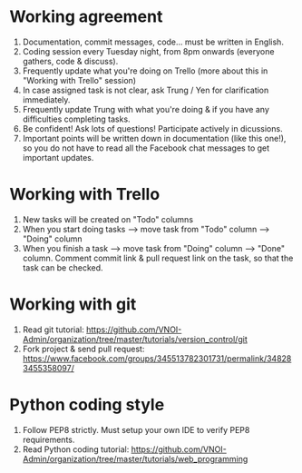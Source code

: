 # Working agreement
1. Documentation, commit messages, code... must be written in English.
1. Coding session every Tuesday night, from 8pm onwards (everyone gathers, code & discuss).
1. Frequently update what you're doing on Trello (more about this in "Working with Trello" session)
1. In case assigned task is not clear, ask Trung / Yen for clarification immediately.
1. Frequently update Trung with what you're doing & if you have any difficulties completing tasks.
1. Be confident! Ask lots of questions! Participate actively in dicussions.
1. Important points will be written down in documentation (like this one!), so you do not have to read all the Facebook chat messages to get important updates.

# Working with Trello
1. New tasks will be created on "Todo" columns
1. When you start doing tasks --> move task from "Todo" column --> "Doing" column
1. When you finish a task --> move task from "Doing" column --> "Done" column. Comment commit link & pull request link on the task, so that the task can be checked.

# Working with git
1. Read git tutorial: https://github.com/VNOI-Admin/organization/tree/master/tutorials/version_control/git
2. Fork project & send pull request: https://www.facebook.com/groups/345513782301731/permalink/348283455358097/

# Python coding style
1. Follow PEP8 strictly. Must setup your own IDE to verify PEP8 requirements.
2. Read Python coding tutorial: https://github.com/VNOI-Admin/organization/tree/master/tutorials/web_programming
